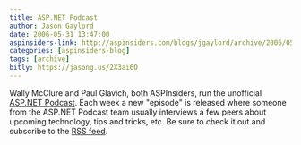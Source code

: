 ```yaml
---
title: ASP.NET Podcast
author: Jason Gaylord
date: 2006-05-31 13:47:00
aspinsiders-link: http://aspinsiders.com/blogs/jgaylord/archive/2006/05/31/68.aspx
categories: [aspinsiders-blog]
tags: [archive]
bitly: https://jasong.us/2X3ai6O
---
```


Wally McClure and Paul Glavich, both ASPInsiders, run the unofficial [ASP.NET Podcast](http://www.aspnetpodcast.com/). Each week a new "episode" is released where someone from the ASP.NET Podcast team usually interviews a few peers about upcoming technology, tips and tricks, etc. Be sure to check it out and subscribe to the [RSS feed](http://www.scalabledevelopment.com/ftp/ScalabilityWithDotNet.xml).